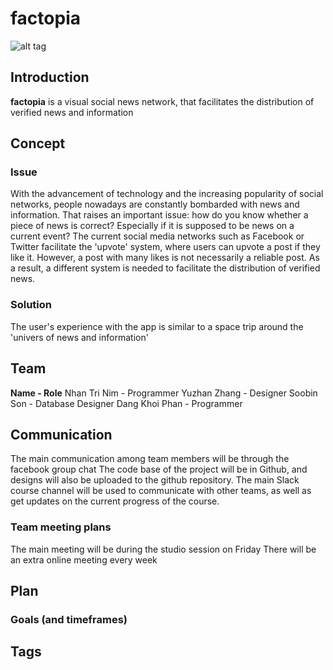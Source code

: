 # factopia
![alt tag](http://i.imgur.com/FhewJSP.jpg?1)

## Introduction
**factopia** is a visual social news network, that facilitates the distribution of verified news and information

## Concept
### Issue
  With the advancement of technology and the increasing popularity of social networks, people nowadays are constantly bombarded with news and information. That raises an important issue: how do you know whether a piece of news is correct? Especially if it is supposed to be news on a current event? The current social media networks such as Facebook or Twitter facilitate the 'upvote' system, where users can upvote a post if they like it. However, a post with many likes is not necessarily a reliable post. As a result, a different system is needed to facilitate the distribution of verified news.
  
### Solution
The user's experience with the app is similar to a space trip around the 'univers of news and information'

## Team
**Name - Role**
Nhan Tri Nim - Programmer
Yuzhan Zhang - Designer
Soobin Son - Database Designer
Dang Khoi Phan - Programmer


## Communication
The main communication among team members will be through the facebook group chat 
The code base of the project will be in Github, and designs will also be uploaded to the github repository.
The main Slack course channel will be used to communicate with other teams, as well as get updates on the current progress of the course.
### Team meeting plans
The main meeting will be during the studio session on Friday
There will be an extra online meeting every week 

## Plan

### Goals (and timeframes)

## Tags
